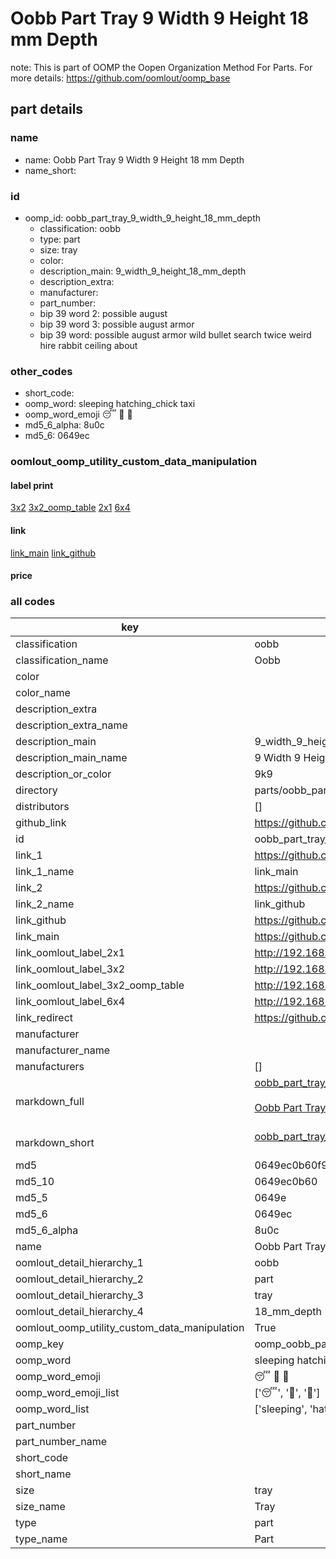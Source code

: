 # Oobb Part Tray 9 Width 9 Height 18 mm Depth  

note: This is part of OOMP the Oopen Organization Method For Parts. For more details: https://github.com/oomlout/oomp_base

##  part details
  







### name
* name: Oobb Part Tray 9 Width 9 Height 18 mm Depth
* name_short: 
### id
* oomp_id: oobb_part_tray_9_width_9_height_18_mm_depth
  * classification: oobb
  * type: part
  * size: tray
  * color: 
  * description_main: 9_width_9_height_18_mm_depth
  * description_extra: 
  * manufacturer: 
  * part_number: 
  * bip 39 word 2: possible august
  * bip 39 word 3: possible august armor
  * bip 39 word: possible august armor wild bullet search twice weird hire rabbit ceiling about

### other_codes
* short_code: 
* oomp_word: sleeping hatching_chick taxi
* oomp_word_emoji :sleeping: :hatching_chick: :taxi:
* md5_6_alpha: 8u0c
* md5_6: 0649ec






### oomlout_oomp_utility_custom_data_manipulation
#### label print
[3x2](http://192.168.1.245:1112/?label=oomp%208u0c)
[3x2_oomp_table](http://192.168.1.108:1112/?label=oomp%208u0c)
[2x1](http://192.168.1.242:1112/?label=oomp%208u0c)
[6x4](http://192.168.1.55:1112/?label=oomp%208u0c)    

#### link

[link_main](https://github.com/oomlout/oomlout_oomp_version_1_messy/tree/main/parts/oobb_part_tray_9_width_9_height_18_mm_depth) [link_github](https://github.com/oomlout/oomlout_oomp_version_1_messy/tree/main/parts/oobb_part_tray_9_width_9_height_18_mm_depth)                             

#### price







### all codes 
| key | value |  
| --- | --- |  
| classification | oobb |  
| classification_name | Oobb |  
| color |  |  
| color_name |  |  
| description_extra |  |  
| description_extra_name |  |  
| description_main | 9_width_9_height_18_mm_depth |  
| description_main_name | 9 Width 9 Height 18 mm Depth |  
| description_or_color | 9k9 |  
| directory | parts/oobb_part_tray_9_width_9_height_18_mm_depth |  
| distributors | [] |  
| github_link | https://github.com/oomlout/oomlout_oomp_part_src/tree/main/parts/oobb_part_tray_9_width_9_height_18_mm_depth |  
| id | oobb_part_tray_9_width_9_height_18_mm_depth |  
| link_1 | https://github.com/oomlout/oomlout_oomp_version_1_messy/tree/main/parts/oobb_part_tray_9_width_9_height_18_mm_depth |  
| link_1_name | link_main |  
| link_2 | https://github.com/oomlout/oomlout_oomp_version_1_messy/tree/main/parts/oobb_part_tray_9_width_9_height_18_mm_depth |  
| link_2_name | link_github |  
| link_github | https://github.com/oomlout/oomlout_oomp_version_1_messy/tree/main/parts/oobb_part_tray_9_width_9_height_18_mm_depth |  
| link_main | https://github.com/oomlout/oomlout_oomp_version_1_messy/tree/main/parts/oobb_part_tray_9_width_9_height_18_mm_depth |  
| link_oomlout_label_2x1 | http://192.168.1.242:1112/?label=oomp%208u0c |  
| link_oomlout_label_3x2 | http://192.168.1.245:1112/?label=oomp%208u0c |  
| link_oomlout_label_3x2_oomp_table | http://192.168.1.108:1112/?label=oomp%208u0c |  
| link_oomlout_label_6x4 | http://192.168.1.55:1112/?label=oomp%208u0c |  
| link_redirect | https://github.com/oomlout/oomlout_oomp_version_1_messy/tree/main/parts/oobb_part_tray_9_width_9_height_18_mm_depth |  
| manufacturer |  |  
| manufacturer_name |  |  
| manufacturers | [] |  
| markdown_full | [oobb_part_tray_9_width_9_height_18_mm_depth](none)<br>[](none)<br>[Oobb Part Tray 9 Width 9 Height 18 Mm Depth](none)<br><br> |  
| markdown_short | [oobb_part_tray_9_width_9_height_18_mm_depth](none)<br><br> |  
| md5 | 0649ec0b60f93d6b080f1fb017c3cd44 |  
| md5_10 | 0649ec0b60 |  
| md5_5 | 0649e |  
| md5_6 | 0649ec |  
| md5_6_alpha | 8u0c |  
| name | Oobb Part Tray 9 Width 9 Height 18 mm Depth |  
| oomlout_detail_hierarchy_1 | oobb |  
| oomlout_detail_hierarchy_2 | part |  
| oomlout_detail_hierarchy_3 | tray |  
| oomlout_detail_hierarchy_4 | 18_mm_depth |  
| oomlout_oomp_utility_custom_data_manipulation | True |  
| oomp_key | oomp_oobb_part_tray_9_width_9_height_18_mm_depth |  
| oomp_word | sleeping hatching_chick taxi |  
| oomp_word_emoji | :sleeping: :hatching_chick: :taxi: |  
| oomp_word_emoji_list | [':sleeping:', ':hatching_chick:', ':taxi:'] |  
| oomp_word_list | ['sleeping', 'hatching_chick', 'taxi'] |  
| part_number |  |  
| part_number_name |  |  
| short_code |  |  
| short_name |  |  
| size | tray |  
| size_name | Tray |  
| type | part |  
| type_name | Part |  
